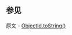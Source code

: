 ## 参见

原文 - [ObjectId.toString()]( https://docs.mongodb.com/manual/reference/method/ObjectId.toString/ )

